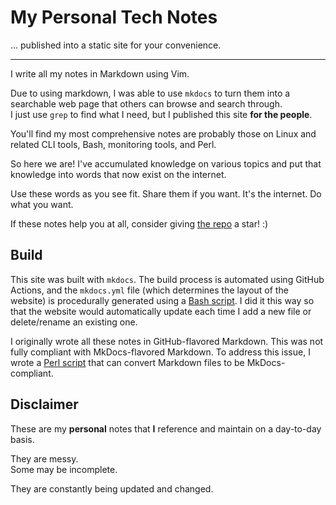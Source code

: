 # My Personal Tech Notes
... published into a static site for your convenience.  

---

I write all my notes in Markdown using Vim.  

Due to using markdown, I was able to use `mkdocs` to turn them into a searchable web
page that others can browse and search through.   
I just use `grep` to find what I need, but I published this site **for the people**.

You'll find my most comprehensive notes are probably those on Linux and related 
CLI tools, Bash, monitoring tools, and Perl.  

So here we are! I've accumulated knowledge on various topics and put that knowledge
into words that now exist on the internet.  

Use these words as you see fit. Share them if you want. It's the internet. Do what you want.  

If these notes help you at all, consider giving [the repo](https://github.com/kolkhis/tech-notes/) a star! :)

## Build

This site was built with `mkdocs`. The build process is automated using GitHub
Actions, and the `mkdocs.yml` file (which determines the layout of the website) is 
procedurally generated using a [Bash script](https://github.com/kolkhis/tech-notes/blob/main/scripts/generate-mkdocs-config). I did it this way so that the website would
automatically update each time I add a new file or delete/rename an existing one.  

I originally wrote all these notes in GitHub-flavored Markdown. This was not
fully compliant with MkDocs-flavored Markdown. To address this issue, I wrote a 
[Perl script](https://github.com/kolkhis/tech-notes/tree/main/scripts/mdfix_mkdocs.pl) that
can convert Markdown files to be MkDocs-compliant.  

## Disclaimer

These are my **personal** notes that **I** reference and maintain on a day-to-day basis.  

They are messy.  
Some may be incomplete.  

They are constantly being updated and changed.  





